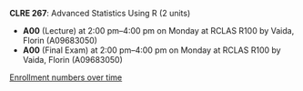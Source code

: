 **CLRE 267**: Advanced Statistics Using R (2 units)

- **A00** (Lecture) at 2:00 pm–4:00 pm on Monday at RCLAS R100 by Vaida, Florin (A09683050)
- **A00** (Final Exam) at 2:00 pm–4:00 pm on Monday at RCLAS R100 by Vaida, Florin (A09683050)

[Enrollment numbers over time](./CLRE267.tsv)
